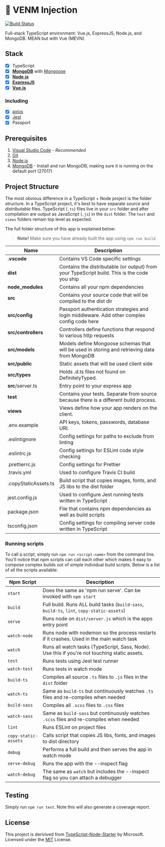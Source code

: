 # 🐍 VENM Injection

[![Build Status](https://travis-ci.org/shriker/venm-injection.svg?branch=master)](https://travis-ci.org/shriker/venm-injection)

Full-stack TypeScript environment: Vue.js, ExpressJS, Node.js, and MongoDB. MEAN but with Vue (MEVN).

## Stack

* [x] TypeScript
* [x] **[MongoDB](https://www.mongodb.com/)** with [Mongoose](http://mongoosejs.com/)
* [x] **[Node.js](https://nodejs.org/)**
* [x] **[ExpressJS](https://expressjs.com/)**
* [x] **[Vue.js](https://vuejs.org/)**

### Including

* [x] [axios](https://github.com/mzabriskie/axios)
* [x] [Jest](https://jestjs.io/)
* [x] Passport

## Prerequisites

1. [Visual Studio Code](https://code.visualstudio.com/) - *Recommended*
1. [Git](https://git-scm.com/downloads)
1. [Node.js](https://nodejs.org/)
1. [MongoDB](https://www.mongodb.com/) - Install and run MongoDB, making sure it is running on the default port (27017)

## Project Structure

The most obvious difference in a TypeScript + Node project is the folder structure.
In a TypeScript project, it's best to have separate _source_  and _distributable_ files.
TypeScript (`.ts`) files live in your `src` folder and after compilation are output as JavaScript (`.js`) in the `dist` folder.
The `test` and `views` folders remain top level as expected.

The full folder structure of this app is explained below:

> **Note!** Make sure you have already built the app using `npm run build`

| Name | Description |
| ------------------------ | --------------------------------------------------------------------------------------------- |
| **.vscode**              | Contains VS Code specific settings                                                            |
| **dist**                 | Contains the distributable (or output) from your TypeScript build. This is the code you ship  |
| **node_modules**         | Contains all your npm dependencies                                                            |
| **src**                  | Contains your source code that will be compiled to the dist dir                               |
| **src/config**           | Passport authentication strategies and login middleware. Add other complex config code here   |
| **src/controllers**      | Controllers define functions that respond to various http requests                            |
| **src/models**           | Models define Mongoose schemas that will be used in storing and retrieving data from MongoDB  |
| **src/public**           | Static assets that will be used client side                                                   |
| **src/types**            | Holds .d.ts files not found on DefinitelyTyped.                                               |
| **src**/server.ts        | Entry point to your express app                                                               |
| **test**                 | Contains your tests. Separate from source because there is a different build process.         |
| **views**                | Views define how your app renders on the client.                                              |
| .env.example             | API keys, tokens, passwords, database URI.                                                    |
| .eslintignore            | Config settings for paths to exclude from linting                                             |
| .eslintrc.js             | Config settings for ESLint code style checking                                                |
| .prettierrc.js           | Config settings for Prettier                                                                  |
| .travis.yml              | Used to configure Travis CI build                                                             |
| .copyStaticAssets.ts     | Build script that copies images, fonts, and JS libs to the dist folder                        |
| jest.config.js           | Used to configure Jest running tests written in TypeScript                                    |
| package.json             | File that contains npm dependencies as well as build scripts                                  |
| tsconfig.json            | Config settings for compiling server code written in TypeScript                               |

### Running scripts

To call a script, simply run `npm run <script-name>` from the command line.
You'll notice that npm scripts can call each other which makes it easy to compose complex builds out of simple individual build scripts.
Below is a list of all the scripts available:

| Npm Script | Description |
| ------------------------- | ------------------------------------------------------------------------------------------------- |
| `start`                   | Does the same as 'npm run serve'. Can be invoked with `npm start`                                 |
| `build`                   | Full build. Runs ALL build tasks (`build-sass`, `build-ts`, `lint`, `copy-static-assets`)       |
| `serve`                   | Runs node on `dist/server.js` which is the apps entry point                                       |
| `watch-node`              | Runs node with nodemon so the process restarts if it crashes. Used in the main watch task         |
| `watch`                   | Runs all watch tasks (TypeScript, Sass, Node). Use this if you're not touching static assets.     |
| `test`                    | Runs tests using Jest test runner                                                                 |
| `watch-test`              | Runs tests in watch mode                                                                          |
| `build-ts`                | Compiles all source `.ts` files to `.js` files in the `dist` folder                                 |
| `watch-ts`                | Same as `build-ts` but continuously watches `.ts` files and re-compiles when needed                |
| `build-sass`              | Compiles all `.scss` files to `.css` files                                                          |
| `watch-sass`              | Same as `build-sass` but continuously watches `.scss` files and re-compiles when needed            |
| `lint`                    | Runs ESLint on project files                                                                       |
| `copy-static-assets`      | Calls script that copies JS libs, fonts, and images to dist directory                             |
| `debug`                   | Performs a full build and then serves the app in watch mode                                       |
| `serve-debug`             | Runs the app with the --inspect flag                                                               |
| `watch-debug`             | The same as `watch` but includes the --inspect flag so you can attach a debugger                   |

## Testing
Simply run `npm run test`.
Note this will also generate a coverage report.

## License
This project is derivived from [TypeScript-Node-Starter](https://github.com/microsoft/TypeScript-Node-Starter) by Microsoft.
Licensed under the [MIT](LICENSE.md) License.
